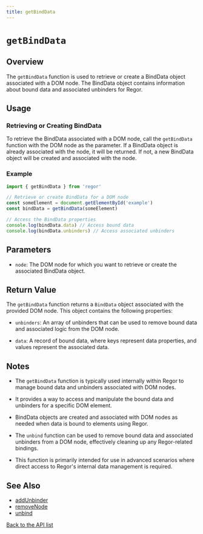 ```yaml
---
title: getBindData
---
```


# `getBindData`

## Overview

The `getBindData` function is used to retrieve or create a BindData object associated with a DOM node. The BindData object contains information about bound data and associated unbinders for Regor.

## Usage

### Retrieving or Creating BindData

To retrieve the BindData associated with a DOM node, call the `getBindData` function with the DOM node as the parameter. If a BindData object is already associated with the node, it will be returned. If not, a new BindData object will be created and associated with the node.

### Example

```javascript
import { getBindData } from 'regor'

// Retrieve or create BindData for a DOM node
const someElement = document.getElementById('example')
const bindData = getBindData(someElement)

// Access the BindData properties
console.log(bindData.data) // Access bound data
console.log(bindData.unbinders) // Access associated unbinders
```

## Parameters

- `node`: The DOM node for which you want to retrieve or create the associated BindData object.

## Return Value

The `getBindData` function returns a `BindData` object associated with the provided DOM node. This object contains the following properties:

- `unbinders`: An array of unbinders that can be used to remove bound data and associated logic from the DOM node.

- `data`: A record of bound data, where keys represent data properties, and values represent the associated data.

## Notes

- The `getBindData` function is typically used internally within Regor to manage bound data and unbinders associated with DOM nodes.

- It provides a way to access and manipulate the bound data and unbinders for a specific DOM element.

- BindData objects are created and associated with DOM nodes as needed when data is bound to elements using Regor.

- The `unbind` function can be used to remove bound data and associated unbinders from a DOM node, effectively cleaning up any Regor-related bindings.

- This function is primarily intended for use in advanced scenarios where direct access to Regor's internal data management is required.

## See Also

- [addUnbinder](addUnbinder.md)
- [removeNode](removeNode.md)
- [unbind](unbind.md)

[Back to the API list](regor-api.md)
